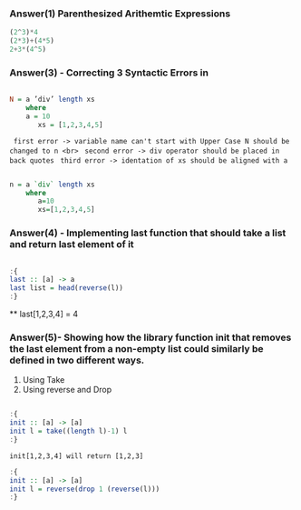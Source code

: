 ### Answer(1) Parenthesized Arithemtic Expressions

```haskell
(2^3)*4
(2*3)+(4*5)
2+3*(4^5)
```

### Answer(3) - Correcting 3 Syntactic Errors in

```haskell

N = a ’div’ length xs
    where
	a = 10
       xs = [1,2,3,4,5]
```

` first error -> variable name can't start with Upper Case N should be changed to n <br>`
` second error -> div operator should be placed in back quotes`
` third error -> identation of xs should be aligned with a`


```haskell

n = a `div` length xs
    where
       a=10
       xs=[1,2,3,4,5]

```


### Answer(4) - Implementing last function that should take a list and return last element of it

```haskell

:{
last :: [a] -> a
last list = head(reverse(l))
:}

```

** last[1,2,3,4] = 4


### Answer(5)- Showing how the library function init that removes the last element from a non-empty list could similarly be defined in two different ways.


1. Using Take 
2. Using reverse and Drop

```haskell

:{
init :: [a] -> [a]
init l = take((length l)-1) l
:}

```

`init[1,2,3,4] will return [1,2,3]`

```haskell
:{
init :: [a] -> [a]
init l = reverse(drop 1 (reverse(l)))
:}

```


